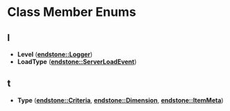 
# Class Member Enums



## l

* **Level** ([**endstone::Logger**](classendstone_1_1Logger.md))
* **LoadType** ([**endstone::ServerLoadEvent**](classendstone_1_1ServerLoadEvent.md))


## t

* **Type** ([**endstone::Criteria**](classendstone_1_1Criteria.md), [**endstone::Dimension**](classendstone_1_1Dimension.md), [**endstone::ItemMeta**](classendstone_1_1ItemMeta.md))




